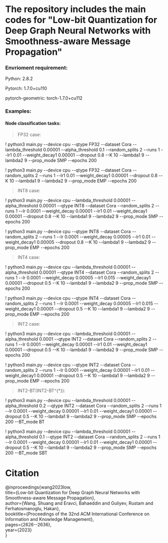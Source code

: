 # The repository includes the main codes for "Low-bit Quantization for Deep Graph Neural Networks with Smoothness-aware Message Propagation"

### Envrioment requirement:

Python: 2.8.2

Pytorch: 1.7.0+cu110

pytorch-geometric: torch-1.7.0+cu112


### Examples:
 
#### Node classification tasks:
>FP32 case:

! python3 main.py --device cpu --qtype FP32  --dataset Cora --lambda_threshold 0.00001 --alpha_threshold 0.1 --random_splits 2 --runs 1 --lr1 0.01 --weight_decay1 0.00001 --dropout 0.8 --K 10 --lambda1 9 --lambda2 9  --prop_mode SMP --epochs 200 

! python3 main.py --device cpu --qtype FP32  --dataset Cora --random_splits 2 --runs 1 --lr1 0.01 --weight_decay1 0.00001 --dropout 0.8 --K 10 --lambda1 9 --lambda2 9  --prop_mode EMP --epochs 200 

>INT8 case:

! python3 main.py --device cpu --lambda_threshold 0.00001 --alpha_threshold 0.00001 --qtype INT8 --dataset Cora --random_splits 2 --runs 1 --lr 0.0001 --weight_decay 0.00001 --lr1 0.01 --weight_decay1 0.00001 --dropout 0.8 --K 10 --lambda1 9 --lambda2 9  --prop_mode SMP --epochs 200 

! python3 main.py --device cpu --qtype INT8 --dataset Cora --random_splits 2 --runs 1 --lr 0.0001 --weight_decay 0.00005 --lr1 0.01 --weight_decay1 0.00005 --dropout 0.8 --K 10 --lambda1 9 --lambda2 9  --prop_mode EMP --epochs 200 

>INT4 case:

! python3 main.py --device cpu --lambda_threshold 0.00001 --alpha_threshold 0.00001 --qtype INT4  --dataset Cora --random_splits 2 --runs 1 --lr 0.0001 --weight_decay 0.00005 --lr1 0.015 --weight_decay1 0.00001 --dropout 0.5 --K 10 --lambda1 9 --lambda2 9  --prop_mode SMP --epochs 200

! python3 main.py --device cpu --qtype INT4 --dataset Cora --random_splits 2 --runs 1 --lr 0.0001 --weight_decay 0.00005 --lr1 0.015 --weight_decay1 0.00001 --dropout 0.5 --K 10 --lambda1 9 --lambda2 9  --prop_mode EMP --epochs 200

>INT2 case:

! python3 main.py --device cpu --lambda_threshold 0.00001 --alpha_threshold 0.0001 --qtype INT2 --dataset Cora --random_splits 2 --runs 1 --lr 0.0001 --weight_decay 0.00001 --lr1 0.01 --weight_decay1 0.00001 --dropout 0.5 --K 10 --lambda1 9 --lambda2 9  --prop_mode SMP --epochs 200 

! python3 main.py --device cpu --qtype INT2 --dataset Cora --random_splits 2 --runs 1 --lr 0.0001 --weight_decay 0.00001 --lr1 0.01 --weight_decay1 0.00001 --dropout 0.5 --K 10 --lambda1 9 --lambda2 9  --prop_mode EMP --epochs 200 


>INT2-BT(INT2-BT^{*}):

! python3 main.py --device cpu --lambda_threshold 0.00001 --alpha_threshold 0.2 --qtype INT2 --dataset Cora --random_splits 2 --runs 1 --lr 0.0001 --weight_decay 0.00001 --lr1 0.01 --weight_decay1 0.00001 --dropout 0.5 --K 10 --lambda1 9 --lambda2 9  --prop_mode SMP --epochs 200 --BT_mode BT

! python3 main.py --device cpu --lambda_threshold 0.00001 --alpha_threshold 0.1 --qtype INT2 --dataset Cora --random_splits 2 --runs 1 --lr 0.0001 --weight_decay 0.00001 --lr1 0.01 --weight_decay1 0.00001 --dropout 0.5 --K 10 --lambda1 9 --lambda2 9  --prop_mode SMP --epochs 200  --BT_mode SBT

# Citation

@inproceedings{wang2023low, <br>
  title={Low-bit Quantization for Deep Graph Neural Networks with Smoothness-aware Message Propagation}, <br>
  author={Wang, Shuang and Eravci, Bahaeddin and Guliyev, Rustam and Ferhatosmanoglu, Hakan}, <br>
  booktitle={Proceedings of the 32nd ACM International Conference on Information and Knowledge Management}, <br>
  pages={2626--2636}, <br>
  year={2023} <br>
}
